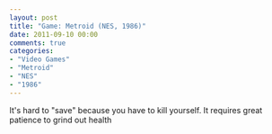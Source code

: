 ```yaml
---
layout: post
title: "Game: Metroid (NES, 1986)"
date: 2011-09-10 00:00
comments: true
categories:
- "Video Games"
- "Metroid"
- "NES"
- "1986"
---
```


It's hard to "save" because you have to kill yourself.  It
requires great patience to grind out health
